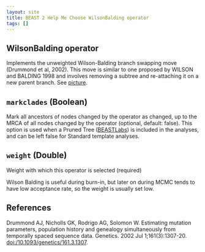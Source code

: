 ```yaml
---
layout: site
title: BEAST 2 Help Me Choose WilsonBalding operator
tags: []
---
```


## WilsonBalding operator

Implements the unweighted Wilson-Balding branch swapping move (Drummond et al, 2002). 
This move is similar to one proposed by WILSON and BALDING 1998  and involves removing a subtree and re-attaching it on a new parent branch. 
See <a href='http://www.genetics.org/cgi/content/full/161/3/1307/F1'>picture</a>.

## `markclades` (Boolean)

Mark all ancestors of nodes changed by the operator as changed, up to the MRCA of all nodes changed by the operator (optional, default: false).
This option is used when a Pruned Tree ([BEASTLabs](https://github.com/BEAST2-Dev/BEASTLabs)) is included in the analyses, and can be left false for Standard template analyses.

## `weight` (Double)

Weight with which this operator is selected (required)

Wilson Balding is useful during burn-in, but later on during MCMC tends to have low acceptance rate, so the weight is usually set low.


## References

Drummond AJ, Nicholls GK, Rodrigo AG, Solomon W. Estimating mutation parameters, population history and genealogy simultaneously from temporally spaced sequence data. Genetics. 2002 Jul 1;161(3):1307-20. <a href="https://doi.org/10.1093/genetics/161.3.1307">doi:/10.1093/genetics/161.3.1307</a>.
